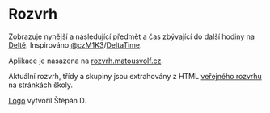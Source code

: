 # Rozvrh

Zobrazuje nynější a následující předmět a čas zbývající do další hodiny na [Deltě](https://www.delta-skola.cz/).
Inspirováno [@czM1K3](https://github.com/czM1K3)/[DeltaTime](https://github.com/czM1K3/DeltaTime).

Aplikace je nasazena na [rozvrh.matousvolf.cz](https://rozvrh.matousvolf.cz/).

Aktuální rozvrh, třídy a skupiny jsou extrahovány z
HTML [veřejného rozvrhu](https://delta-skola.bakalari.cz/Timetable/Public) na stránkách školy.

[Logo](/public/assets/images/favicon-apple.png) vytvořil Štěpán D.
